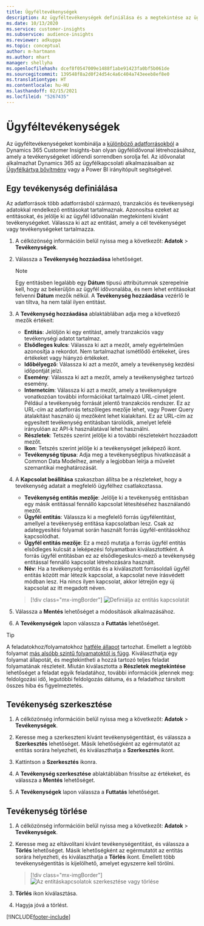 ```yaml
---
title: Ügyféltevékenységek
description: Az ügyféltevékenységek definiálása és a megtekintése az ügyfelek idővonalában.
ms.date: 10/13/2020
ms.service: customer-insights
ms.subservice: audience-insights
ms.reviewer: adkuppa
ms.topic: conceptual
author: m-hartmann
ms.author: mhart
manager: shellyha
ms.openlocfilehash: dcef8f0547009e1488f1abe91423fa0bf5b061de
ms.sourcegitcommit: 139548f8a2d0f24d54c4a6c404a743eeeb8ef8e0
ms.translationtype: HT
ms.contentlocale: hu-HU
ms.lasthandoff: 02/15/2021
ms.locfileid: "5267435"
---
```

# <a name="customer-activities"></a>Ügyféltevékenységek

Az ügyféltevékenységeket kombinálja a [különböző adatforrásokból](data-sources.md) a Dynamics 365 Customer Insights-ban olyan ügyfélidővonal létrehozásához, amely a tevékenységeket időrendi sorrendben sorolja fel. Az idővonalat alkalmazhat Dynamics 365 az ügyfélkapcsolati alkalmazásaiban az [Ügyfélkártya bővítmény](customer-card-add-in.md) vagy a Power BI irányítópult segítségével.

## <a name="define-an-activity"></a>Egy tevékenység definiálása

Az adatforrások több adatforrásból származó, tranzakciós és tevékenységi adatokkal rendelkező entitásokat tartalmaznak. Azonosítsa ezeket az entitásokat, és jelölje ki az ügyfél idővonalán megtekinteni kívánt tevékenységeket. Válassza ki azt az entitást, amely a cél tevékenységet vagy tevékenységeket tartalmazza.

1. A célközönség információin belül nyissa meg a következőt: **Adatok** > **Tevékenységek**.

1. Válassza a **Tevékenység hozzáadása** lehetőséget.

   > [!NOTE]
   > Egy entitásben legalább egy **Dátum** típusú attribútumnak szerepelnie kell, hogy az bekerüljön az ügyfél idővonalába, és nem lehet entitásokat felvenni **Dátum** mezők nélkül. A **Tevékenység hozzáadása** vezérlő le van tiltva, ha nem talál ilyen entitást.

1. A **Tevékenység hozzáadása** ablaktáblában adja meg a következő mezők értékeit:

   - **Entitás**: Jelöljön ki egy entitást, amely tranzakciós vagy tevékenységi adatot tartalmaz.
   - **Elsődleges kulcs**: Válassza ki azt a mezőt, amely egyértelműen azonosítja a rekordot. Nem tartalmazhat ismétlődő értékeket, üres értékeket vagy hiányzó értékeket.
   - **Időbélyegző**: Válassza ki azt a mezőt, amely a tevékenység kezdési időpontját jelzi.
   - **Esemény**: Válassza ki azt a mezőt, amely a tevékenységhez tartozó esemény.
   - **Internetcím**: Válassza ki azt a mezőt, amely a tevékenységre vonatkozóan további információkat tartalmazó URL-címet jelent. Például a tevékenység forrását jelentő tranzakciós rendszer. Ez az URL-cím az adatforrás tetszőleges mezője lehet, vagy Power Query átalakítást használó új mezőként lehet kialakítani. Ez az URL-cím az egyesített tevékenység entitásban tárolódik, amelyet lefelé irányulóan az API-k használatával lehet használni.
   - **Részletek**: Tetszés szerint jelölje ki a további részletekért hozzáadott mezőt.
   - **Ikon**: Tetszés szerint jelölje ki a tevékenységet jelképező ikont.
   - **Tevékenység típusa**: Adja meg a tevékenységtípus hivatkozását a Common Data Modelhez, amely a legjobban leírja a művelet szemantikai meghatározását.

1. A **Kapcsolat beállítása** szakaszban állítsa be a részleteket, hogy a tevékenység adatait a megfelelő ügyfélhez csatlakoztassa.

    - **Tevékenység entitás mezője**: Jelölje ki a tevékenység entitásban egy másik entitással fennálló kapcsolat létesítéséhez használandó mezőt.
    - **Ügyfél entitás**: Válassza ki a megfelelő forrás ügyfélentitást, amellyel a tevékenység entitása kapcsolatban lesz. Csak az adategyesítési folyamat során használt forrás ügyfél-entitásokhoz kapcsolódhat.
    - **Ügyfél entitás mezője**: Ez a mező mutatja a forrás ügyfél entitás elsődleges kulcsát a leképezési folyamatban kiválasztottként. A forrás ügyfél entitásban ez az elsődlegeskulcs-mező a tevékenység entitással fennálló kapcsolat létrehozására használt.
    - **Név**: Ha a tevékenység entitás és a kiválasztott forrásoldali ügyfél entitás között már létezik kapcsolat, a kapcsolat neve írásvédett módban lesz. Ha nincs ilyen kapcsolat, akkor létrejön egy új kapcsolat az itt megadott néven.
   
   > [!div class="mx-imgBorder"]
   > ![Definiálja az entitás kapcsolatát](media/activities-entities-define.png "Definiálja az entitás kapcsolatát")

1. Válassza a **Mentés** lehetőséget a módosítások alkalmazásához.

1. A **Tevékenységek** lapon válassza a **Futtatás** lehetőséget.

> [!TIP]
> A feladatokhoz/folyamatokhoz [hatféle állapot](system.md#status-types) tartozhat. Emellett a legtöbb folyamat [más alsóbb szintű folyamatoktól is függ](system.md#refresh-policies). Kiválaszthatja egy folyamat állapotát, és megtekintheti a hozzá tartozó teljes feladat folyamatának részleteit. Miután kiválasztotta a **Részletek megtekintése** lehetőséget a feladat egyik feladatához, további információk jelennek meg: feldolgozási idő, legutóbbi feldolgozás dátuma, és a feladathoz társított összes hiba és figyelmeztetés.

## <a name="edit-an-activity"></a>Tevékenység szerkesztése

1. A célközönség információin belül nyissa meg a következőt: **Adatok** > **Tevékenységek**.

2. Keresse meg a szerkeszteni kívánt tevékenységentitást, és válassza a **Szerkesztés** lehetőséget. Másik lehetőségként az egérmutatót az entitás sorára helyezheti, és kiválaszthatja a **Szerkesztés** ikont.

3. Kattintson a **Szerkesztés** ikonra.

4. A **Tevékenység szerkesztése** ablaktáblában frissítse az értékeket, és válassza a **Mentés** lehetőséget.

5. A **Tevékenységek** lapon válassza a **Futtatás** lehetőséget.

## <a name="delete-an-activity"></a>Tevékenység törlése

1. A célközönség információin belül nyissa meg a következőt: **Adatok** > **Tevékenységek**.

2. Keresse meg az eltávolítani kívánt tevékenységentitást, és válassza a **Törlés** lehetőséget. Másik lehetőségként az egérmutatót az entitás sorára helyezheti, és kiválaszthatja a **Törlés** ikont. Emellett több tevékenységentitás is kijelölhető, amelyet egyszerre kell törölni.
   > [!div class="mx-imgBorder"]
   > ![Az entitáskapcsolatok szerkesztése vagy törlése](media/activities-entities-edit-delete.png "Az entitáskapcsolatok szerkesztése vagy törlése")

3. **Törlés** ikon kiválasztása.

4. Hagyja jóvá a törlést.


[!INCLUDE[footer-include](../includes/footer-banner.md)]